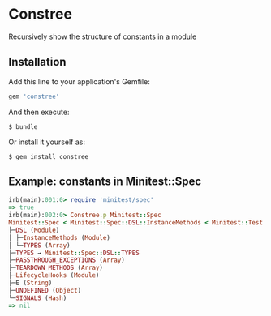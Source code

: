 # Constree

Recursively show the structure of constants in a module

## Installation

Add this line to your application's Gemfile:

```ruby
gem 'constree'
```

And then execute:

    $ bundle

Or install it yourself as:

    $ gem install constree

## Example: constants in Minitest::Spec

```ruby
irb(main):001:0> require 'minitest/spec'
=> true
irb(main):002:0> Constree.p Minitest::Spec
Minitest::Spec < Minitest::Spec::DSL::InstanceMethods < Minitest::Test < Minitest::Guard < Minitest::Test::LifecycleHooks < Minitest::Reportable < Minitest::Assertions < Minitest::Runnable < Object < Minitest::Expectations < Kernel < BasicObject
├─DSL (Module)
│ ├─InstanceMethods (Module)
│ └─TYPES (Array)
├─TYPES → Minitest::Spec::DSL::TYPES
├─PASSTHROUGH_EXCEPTIONS (Array)
├─TEARDOWN_METHODS (Array)
├─LifecycleHooks (Module)
├─E (String)
├─UNDEFINED (Object)
└─SIGNALS (Hash)
=> nil
```

